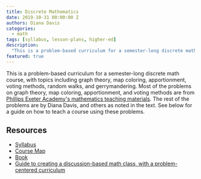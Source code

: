 ```yaml
---
title: Discrete Mathematics
date: 2019-10-31 00:00:00 Z
authors: Diana Davis
categories:
  - math
tags: [syllabus, lesson-plans, higher-ed]
description:
  "This is a problem-based curriculum for a semester-long discrete math course, with topics including graph theory, map coloring, apportionment, voting methods, random walks, and gerrymandering.  (Contains: syllabus, course map, exercises, and teachers guide)"
featured: true
---
```


This is a problem-based curriculum for a semester-long discrete math course, with topics including graph theory, map coloring, apportionment, voting methods, random walks, and gerrymandering. Most of the problems on graph theory, map coloring, apportionment, and voting methods are from [Phillips Exeter Academy's mathematics teaching materials](https://www.exeter.edu/mathproblems). The rest of the problems are by Diana Davis, and others as noted in the text. See below for a guide on how to teach a course using these problems.

## Resources

* [Syllabus]({{site.baseurl}}/uploads/discrete_math/discrete-syllabus.pdf)
* [Course Map]({{site.baseurl}}/uploads/discrete_math/discrete-course-map.pdf)
* [Book]({{site.baseurl}}/uploads/discrete_math/29-problems.pdf)
* [Guide to creating a discussion-based math class, with a problem-centered curriculum]({{site.baseurl}}/uploads/discrete_math/davis-how-to-write-a-pbc.pdf)